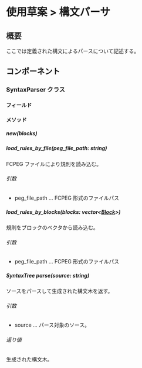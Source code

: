 # 使用草案 > 構文パーサ

## 概要

ここでは定義された構文によるパースについて記述する。

## コンポーネント

### SyntaxParser クラス

#### フィールド

#### メソッド

##### new(blocks)

##### load_rules_by_file(peg_file_path: string)

FCPEG ファイルにより規則を読み込む。

###### 引数

- peg_file_path ... FCPEG 形式のファイルパス

##### load_rules_by_blocks(blocks: vector\<[Block](../block/index.md#Block%20%構造体)>)

規則をブロックのベクタから読み込む。

###### 引数

- peg_file_path ... FCPEG 形式のファイルパス

##### SyntaxTree parse(source: string)

ソースをパースして生成された構文木を返す。

###### 引数

- source ... パース対象のソース。

###### 返り値

生成された構文木。
